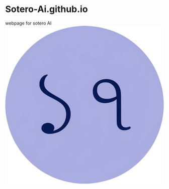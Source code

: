 # Sotero-Ai.github.io
webpage for sotero AI
![](https://github.com/Sotero-Ai/Sotero-Ai.github.io/blob/main/b1321ff45be372b598fef13aa754f9b4.jpg?raw=true)
